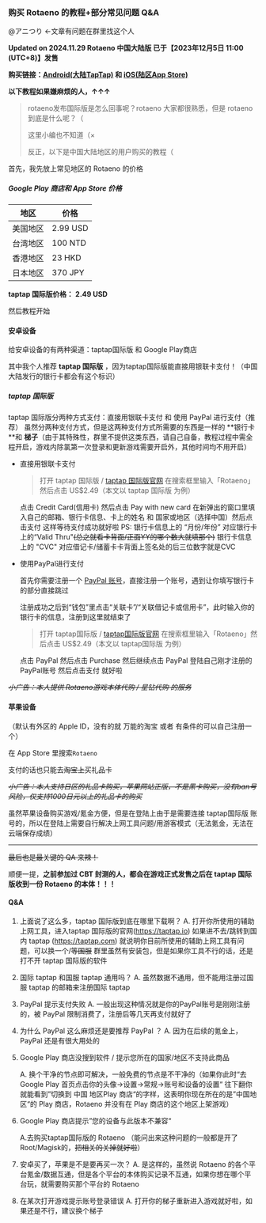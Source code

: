 ### 购买 Rotaeno 的教程+部分常见问题 Q&A

@アニつり ←文章有问题在群里找这个人

**Updated on 2024.11.29
Rotaeno 中国大陆版 已于【2023年12月5日 11:00 (UTC+8)】发售**

**购买链接：[Android(大陆TapTap)](https://www.taptap.cn/app/166257) 和 [iOS(陆区App Store)](https://apps.apple.com/cn/app/id6466390901)**

**以下教程如果嫌麻烦的人，↑↑↑**



> rotaeno发布国际版是怎么回事呢？rotaeno 大家都很熟悉，但是 rotaeno 到底是什么呢？（
>
> 这里小编也不知道（×
>
> 反正，以下是中国大陆地区的用户购买的教程（

首先，我先放上常见地区的 Rotaeno 的价格

#####    Google Play 商店和 App Store 价格

| 地区     | 价格     |
| -------- | -------- |
| 美国地区 | 2.99 USD |
| 台湾地区 | 100 NTD  |
| 香港地区 | 23 HKD   |
| 日本地区 | 370 JPY  |

   **taptap 国际版价格：** **2.49 USD**

然后教程开始

#### 安卓设备

  给安卓设备的有两种渠道：taptap国际版 和 Google Play商店

  其中我个人推荐 **taptap 国际版** ，因为taptap国际版能直接用银联卡支付！（中国大陆发行的银行卡都会有这个标识）

##### taptap 国际版

taptap 国际版分两种方式支付：直接用银联卡支付 和 使用 PayPal 进行支付（推荐）
虽然分两种支付方式，但是这两种支付方式所需要的东西是一样的
    **银行卡 **和 **梯子**（由于其特殊性，群里不提供这类东西，请自己自备，教程过程中需全程开启，游戏内除氯第一次登录和更新游戏需要开启外，其他时间均不用开启）

- 直接用银联卡支付

  > 打开 taptap 国际版 / [taptap 国际版官网](https://taptap.io) 在搜索框里输入「Rotaeno」然后点击 US$2.49（本文以 taptap 国际版 为例）

  点击 Credit Card(信用卡) 然后点击 Pay with new card 在新弹出的窗口里填入自己的邮箱、银行卡信息、卡上的姓名 和 国家或地区（选择中国）然后点击支付 这样等待支付成功就好啦
  PS: 银行卡信息上的 “月份/年份” 对应银行卡上的“Valid Thru"~~(总之就看卡背面/正面YY的哪个数大就填那个)~~ 
        银行卡信息上的 "CVC" 对应借记卡/储蓄卡卡背面上签名处的后三位数字就是CVC

- 使用PayPal进行支付

  首先你需要注册一个 [PayPal 账号](https://paypal.com/)，直接注册一个账号，遇到让你填写银行卡的部分直接跳过

  注册成功之后到“钱包”里点击“关联卡”/“关联借记卡或信用卡”，此时输入你的银行卡的信息，注册到这里就结束了

  > 打开 taptap国际版 / [taptap国际版官网](https://taptap.io) 在搜索框里输入「Rotaeno」然后点击 US$2.49（本文以 taptap国际版 为例）

  点击 PayPal 然后点击 Purchase 然后继续点击 PayPal 登陆自己刚才注册的PayPal账号 然后点击支付 就好啦

*~~小广告：本人提供 Rotaeno游戏本体代购 / 星钻代购 的服务~~*


#### 苹果设备

（默认有外区的 Apple ID，没有的就 万能的淘宝 或者 有条件的可以自己注册一个）

在 App Store 里搜索`Rotaeno`

支付的话也只能去~~淘宝上~~买礼品卡 

*~~小广告：本人支持日区的礼品卡购买，苹果网站正版，不是黑卡购买，没有ban号风险，仅支持1000日元以上的礼品卡的购买~~*



虽然苹果设备购买游戏/氪金方便，但是在登陆上由于是需要连接 taptap国际版 账号的，所以在登陆上需要自行解决上网工具问题/用游客模式（无法氪金，无法在云端保存成绩）

---

~~最后也是最关键的 QA 来辣！~~

顺便一提，**之前参加过 CBT 封测的人，都会在游戏正式发售之后在 taptap 国际版收到一份 Rotaeno 的本体！！！** 

#### Q&A

1. 上面说了这么多，taptap 国际版到底在哪里下载啊？
   A. 打开你所使用的辅助上网工具，进入taptap 国际版的官网(https://taptap.io) 
        如果进不去/跳转到国内 taptap (https://taptap.com) 就说明你目前所使用的辅助上网工具有问题，可以换一个/~~等国服~~
        群里虽然有安装包，但是如果你工具不行的话，还是打不开 taptap 国际版的软件

2. 国际 taptap 和国服 taptap 通用吗？
   A. 虽然数据不通用，但不能用注册过国服 taptap 的邮箱来注册国际 taptap

3. PayPal 提示支付失败
   A. 一般出现这种情况就是你的PayPal账号是刚刚注册的，被 PayPal 限制消费了，注册后等几天再支付就好了

4. 为什么 PayPal 这么麻烦还是要推荐 PayPal ？
   A. 因为在后续的氪金上，PayPal 还是有很大用处的

5. Google Play 商店没搜到软件 / 提示您所在的国家/地区不支持此商品

   A. 换个干净的节点即可解决，一般免费的节点是不干净的（如果你此时“去 Google Play 首页点击你的头像→设置→常规→账号和设备的设置“ 往下翻你就能看到”切换到 中国 地区Play 商店“的字样，这表明你现在所在的是”中国地区“的 Play 商店，Rotaeno 并没有在 Play 商店的这个地区上架游戏）

6. Google Play 商店提示”您的设备与此版本不兼容“

   A.去购买taptap国际版的 Rotaeno
   （能问出来这种问题的一般都是开了Root/Magisk的，~~把相关的关掉就好啦~~）

7. 安卓买了，苹果是不是要再买一次？
   A. 是这样的，虽然说 Rotaeno 的各个平台氪金/数据互通，但是各个平台的本体购买记录不互通，如果你想在哪个平台玩，就需要购买那个平台的 Rotaeno

8. 在某次打开游戏提示账号登录错误
   A. 打开你的梯子重新进入游戏就好啦，如果还是不行，建议换个梯子
